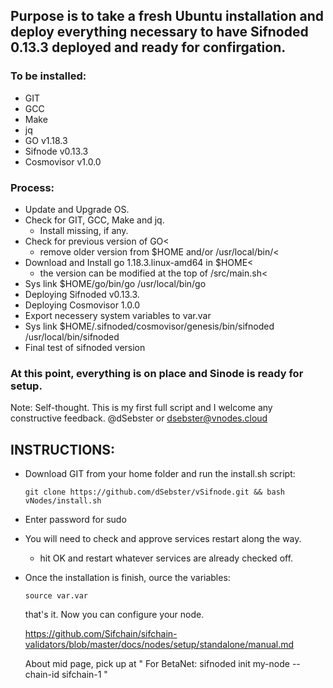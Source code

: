 ## Purpose is to take a fresh Ubuntu installation and deploy everything necessary to have Sifnoded 0.13.3 deployed and ready for confirgation.



### To be installed:
- GIT
- GCC
- Make
- jq
- GO v1.18.3
- Sifnode v0.13.3
- Cosmovisor v1.0.0




### Process: 
   - Update and Upgrade OS. 
- Check for GIT, GCC, Make and jq.
    - Install missing, if any. 
- Check for previous version of GO<
    - remove older version from $HOME and/or /usr/local/bin/<
- Download and Install go 1.18.3.linux-amd64 in $HOME<
    - the version can be modified at the top of /src/main.sh<
- Sys link $HOME/go/bin/go /usr/local/bin/go
- Deploying Sifnoded v0.13.3.
- Deploying Cosmovisor 1.0.0
- Export necessery system variables to var.var
- Sys link $HOME/.sifnoded/cosmovisor/genesis/bin/sifnoded /usr/local/bin/sifnoded
- Final test of sifnoded version
  
### At this point, everything is on place and Sinode is ready for setup. 
 

Note: Self-thought. This is my first full script and I welcome any constructive feedback. @dSebster or dsebster@vnodes.cloud




## INSTRUCTIONS:
- Download GIT from your home folder and run the install.sh script:
   ```
   git clone https://github.com/dSebster/vSifnode.git && bash vNodes/install.sh
   ``` 
- Enter password for sudo
- You will need to check and approve services restart along the way. 
   - hit OK and restart whatever services are already checked off.

- Once the installation is finish, ource the variables:
   ```
   source var.var
   ```
  
  
  that's it. Now you can configure your node. 
  
  https://github.com/Sifchain/sifchain-validators/blob/master/docs/nodes/setup/standalone/manual.md
  
  About mid page, pick up at " For BetaNet: sifnoded init my-node --chain-id sifchain-1 "
    
